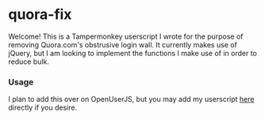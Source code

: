 # quora-fix
Welcome!
This is a Tampermonkey userscript I wrote for the purpose of removing Quora.com's obstrusive login wall. It currently makes use of jQuery, but I am looking to implement the functions I make use of in order to reduce bulk.

### Usage

I plan to add this over on OpenUserJS, but you may add my userscript [here](https://raw.githubusercontent.com/msanders-lg/quora-fix/master/quora-fix.user.js) directly if you desire.
